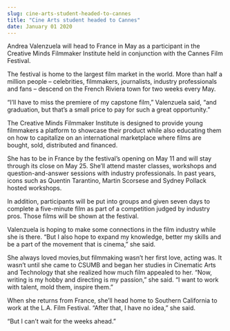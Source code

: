 ```yaml
---
slug: cine-arts-student-headed-to-cannes
title: "Cine Arts student headed to Cannes"
date: January 01 2020
---
```


 
<p>
  Andrea Valenzuela will head to France in May as a participant in the Creative
  Minds Filmmaker Institute held in conjunction with the Cannes Film Festival.
</p>
<p>
  The festival is home to the largest film market in the world. More than half a
  million people – celebrities, filmmakers, journalists, industry professionals
  and fans – descend on the French Riviera town for two weeks every May.
</p>
<p>
  “I’ll have to miss the premiere of my capstone film,” Valenzuela said, “and
  graduation, but that’s a small price to pay for such a great opportunity.”
</p>
<p>
  The Creative Minds Filmmaker Institute is designed to provide young filmmakers
  a platform to showcase their product while also educating them on how to
  capitalize on an international marketplace where films are bought, sold,
  distributed and financed.
</p>
<p>
  She has to be in France by the festival’s opening on May 11 and will stay
  through its close on May 25. She’ll attend master classes, workshops and
  question&#45;and&#45;answer sessions with industry professionals. In past
  years, icons such as Quentin Tarantino, Martin Scorsese and Sydney Pollack
  hosted workshops.
</p>
<p>
  In addition, participants will be put into groups and given seven days to
  complete a five&#45;minute film as part of a competition judged by industry
  pros. Those films will be shown at the festival.
</p>
<p>
  Valenzuela is hoping to make some connections in the film industry while she
  is there. “But I also hope to expand my knowledge, better my skills and be a
  part of the movement that is cinema,” she said.
</p>
<p>
  She always loved movies,but filmmaking wasn’t her first love, acting was. It
  wasn’t until she came to CSUMB and began her studies in Cinematic Arts and
  Technology that she realized how much film appealed to her. “Now, writing is
  my hobby and directing is my passion,” she said. “I want to work with talent,
  mold them, inspire them.”
</p>
<p>
  When she returns from France, she’ll head home to Southern California to work
  at the L.A. Film Festival. “After that, I have no idea,” she said.
</p>
<p>“But I can’t wait for the weeks ahead.”</p>
 
